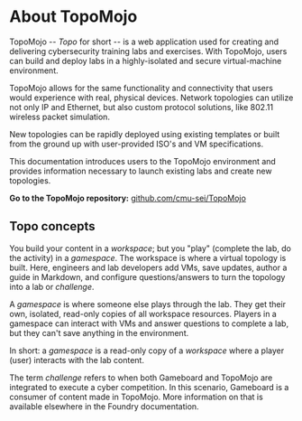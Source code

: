 # About TopoMojo

TopoMojo -- _Topo_ for short -- is a web application used for creating and delivering cybersecurity training labs and exercises. With TopoMojo, users can build and deploy labs in a highly-isolated and secure virtual-machine environment.

TopoMojo allows for the same functionality and connectivity that users would experience with real, physical devices. Network topologies can utilize not only IP and Ethernet, but also custom protocol solutions, like 802.11 wireless packet simulation.

New topologies can be rapidly deployed using existing templates or built from the ground up with user-provided ISO's and VM specifications.

This documentation introduces users to the TopoMojo environment and provides information necessary to launch existing labs and create new topologies.

**Go to the TopoMojo repository:** [github.com/cmu-sei/TopoMojo](https://github.com/cmu-sei/TopoMojo)

## Topo concepts

You build your content in a *workspace*; but you "play" (complete the lab, do the activity) in a *gamespace*. The workspace is where a virtual topology is built. Here, engineers and lab developers add VMs, save updates, author a guide in Markdown, and configure questions/answers to turn the topology into a lab or *challenge*. 

A *gamespace* is where someone else plays through the lab. They get their own, isolated, read-only copies of all workspace resources. Players in a gamespace can interact with VMs and answer questions to complete a lab, but they can't save anything in the environment. 

In short: a *gamespace* is a read-only copy of a *workspace* where a player (user) interacts with the lab content.

The term *challenge* refers to when both Gameboard and TopoMojo are integrated to execute a cyber competition. In this scenario, Gameboard is a consumer of content made in TopoMojo. More information on that is available elsewhere in the Foundry documentation.